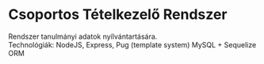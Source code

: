 # Csoportos Tételkezelő Rendszer
Rendszer tanulmányi adatok nyílvántartására.  
Technológiák: NodeJS, Express, Pug (template system) MySQL + Sequelize ORM
